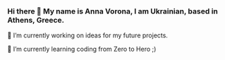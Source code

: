 ### Hi there 👋 My name is Anna Vorona, I am Ukrainian, based in Athens, Greece.

🔭 I’m currently working on ideas for my future projects.

🌱 I’m currently learning coding from Zero to Hero ;)

